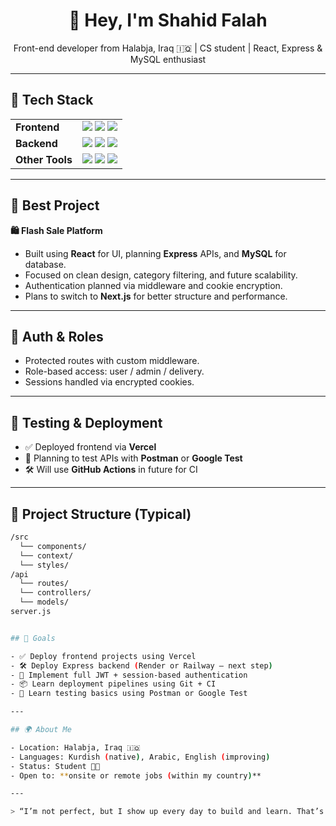 <h1 align="center">👋 Hey, I'm Shahid Falah</h1>
<p align="center">Front-end developer from Halabja, Iraq 🇮🇶 | CS student | React, Express & MySQL enthusiast</p>

---

## 🚀 Tech Stack

<table>
  <tr>
    <td><strong>Frontend</strong></td>
    <td>
      <img src="https://img.shields.io/badge/React-20232A?style=flat&logo=react&logoColor=61DAFB"/>
      <img src="https://img.shields.io/badge/Tailwind_CSS-38B2AC?style=flat&logo=tailwind-css&logoColor=white"/>
      <img src="https://img.shields.io/badge/Figma-F24E1E?style=flat&logo=figma&logoColor=white"/>
    </td>
  </tr>
  <tr>
    <td><strong>Backend</strong></td>
    <td>
      <img src="https://img.shields.io/badge/Node.js-43853D?style=flat&logo=node.js&logoColor=white"/>
      <img src="https://img.shields.io/badge/Express.js-000000?style=flat&logo=express&logoColor=white"/>
      <img src="https://img.shields.io/badge/MySQL-00758F?style=flat&logo=mysql&logoColor=white"/>
    </td>
  </tr>
  <tr>
    <td><strong>Other Tools</strong></td>
    <td>
      <img src="https://img.shields.io/badge/Git-F05032?style=flat&logo=git&logoColor=white"/>
      <img src="https://img.shields.io/badge/GitHub-181717?style=flat&logo=github&logoColor=white"/>
      <img src="https://img.shields.io/badge/Vercel-000?style=flat&logo=vercel&logoColor=white"/>
    </td>
  </tr>
</table>

---

## 🧠 Best Project

**🛍️ Flash Sale Platform**

- Built using **React** for UI, planning **Express** APIs, and **MySQL** for database.
- Focused on clean design, category filtering, and future scalability.
- Authentication planned via middleware and cookie encryption.
- Plans to switch to **Next.js** for better structure and performance.

---

## 🔐 Auth & Roles

- Protected routes with custom middleware.
- Role-based access: user / admin / delivery.
- Sessions handled via encrypted cookies.

---

## 🧪 Testing & Deployment

- ✅ Deployed frontend via **Vercel**
- 🧪 Planning to test APIs with **Postman** or **Google Test**
- 🛠 Will use **GitHub Actions** in future for CI

---

## 📁 Project Structure (Typical)

```bash
/src
  └── components/
  └── context/
  └── styles/
/api
  └── routes/
  └── controllers/
  └── models/
server.js


## 📌 Goals

- ✅ Deploy frontend projects using Vercel  
- 🛠 Deploy Express backend (Render or Railway – next step)  
- 🔐 Implement full JWT + session-based authentication  
- 📦 Learn deployment pipelines using Git + CI  
- 🧪 Learn testing basics using Postman or Google Test

---

## 🌍 About Me

- Location: Halabja, Iraq 🇮🇶
- Languages: Kurdish (native), Arabic, English (improving)
- Status: Student 👨‍🎓
- Open to: **onsite or remote jobs (within my country)**

---

> “I’m not perfect, but I show up every day to build and learn. That’s how progress happens.”

